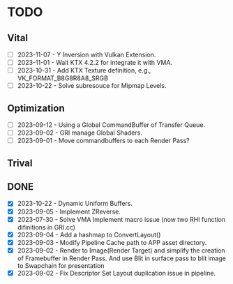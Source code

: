 # TODO
## Vital
- [ ] 2023-11-07 - Y Inversion with Vulkan Extension.
- [ ] 2023-11-01 - Wait KTX 4.2.2 for integrate it with VMA.
- [ ] 2023-10-31 - Add KTX Texture definition, e.g., VK_FORMAT_B8G8R8A8_SRGB
- [ ] 2023-10-22 - Solve subresouce for Mipmap Levels.

## Optimization
- [ ] 2023-09-12 - Using a Global CommandBuffer of Transfer Queue.
- [ ] 2023-09-02 - GRI manage Global Shaders.
- [ ] 2023-09-01 - Move commandbuffers to each Render Pass?

## Trival

## DONE
- [X] 2023-10-22 - Dynamic Uniform Buffers.
- [X] 2023-09-05 - Implement ZReverse.
- [X] 2023-07-30 - Solve VMA Implement macro issue (now two RHI function difinitions in GRI.cc)
- [X] 2023-09-04 - Add a hashmap to ConvertLayout()
- [X] 2023-09-03 - Modify Pipeline Cache path to APP asset directory.
- [X] 2023-09-02 - Render to Image(Render Target) and simplify the creation of Framebuffer in Render Pass. And use Blit in surface pass to blit image to Swapchain for presentation
- [X] 2023-09-02 - Fix Descriptor Set Layout duplication issue in pipeline.